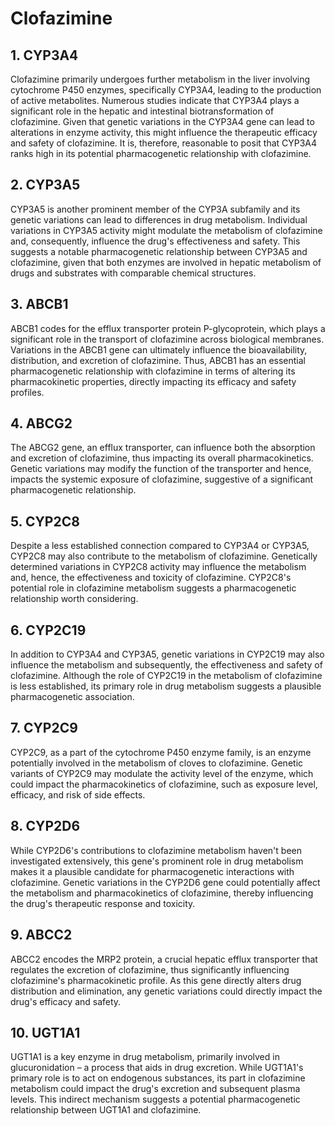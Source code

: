 # Clofazimine

## 1. CYP3A4
Clofazimine primarily undergoes further metabolism in the liver involving cytochrome P450 enzymes, specifically CYP3A4, leading to the production of active metabolites. Numerous studies indicate that CYP3A4 plays a significant role in the hepatic and intestinal biotransformation of clofazimine. Given that genetic variations in the CYP3A4 gene can lead to alterations in enzyme activity, this might influence the therapeutic efficacy and safety of clofazimine. It is, therefore, reasonable to posit that CYP3A4 ranks high in its potential pharmacogenetic relationship with clofazimine.

## 2. CYP3A5
CYP3A5 is another prominent member of the CYP3A subfamily and its genetic variations can lead to differences in drug metabolism. Individual variations in CYP3A5 activity might modulate the metabolism of clofazimine and, consequently, influence the drug's effectiveness and safety. This suggests a notable pharmacogenetic relationship between CYP3A5 and clofazimine, given that both enzymes are involved in hepatic metabolism of drugs and substrates with comparable chemical structures.

## 3. ABCB1
ABCB1 codes for the efflux transporter protein P-glycoprotein, which plays a significant role in the transport of clofazimine across biological membranes. Variations in the ABCB1 gene can ultimately influence the bioavailability, distribution, and excretion of clofazimine. Thus, ABCB1 has an essential pharmacogenetic relationship with clofazimine in terms of altering its pharmacokinetic properties, directly impacting its efficacy and safety profiles.

## 4. ABCG2
The ABCG2 gene, an efflux transporter, can influence both the absorption and excretion of clofazimine, thus impacting its overall pharmacokinetics. Genetic variations may modify the function of the transporter and hence, impacts the systemic exposure of clofazimine, suggestive of a significant pharmacogenetic relationship.

## 5. CYP2C8
Despite a less established connection compared to CYP3A4 or CYP3A5, CYP2C8 may also contribute to the metabolism of clofazimine. Genetically determined variations in CYP2C8 activity may influence the metabolism and, hence, the effectiveness and toxicity of clofazimine. CYP2C8's potential role in clofazimine metabolism suggests a pharmacogenetic relationship worth considering.

## 6. CYP2C19
In addition to CYP3A4 and CYP3A5, genetic variations in CYP2C19 may also influence the metabolism and subsequently, the effectiveness and safety of clofazimine. Although the role of CYP2C19 in the metabolism of clofazimine is less established, its primary role in drug metabolism suggests a plausible pharmacogenetic association.

## 7. CYP2C9
CYP2C9, as a part of the cytochrome P450 enzyme family, is an enzyme potentially involved in the metabolism of cloves to clofazimine. Genetic variants of CYP2C9 may modulate the activity level of the enzyme, which could impact the pharmacokinetics of clofazimine, such as exposure level, efficacy, and risk of side effects.

## 8. CYP2D6
While CYP2D6's contributions to clofazimine metabolism haven't been investigated extensively, this gene's prominent role in drug metabolism makes it a plausible candidate for pharmacogenetic interactions with clofazimine. Genetic variations in the CYP2D6 gene could potentially affect the metabolism and pharmacokinetics of clofazimine, thereby influencing the drug's therapeutic response and toxicity.

## 9. ABCC2
ABCC2 encodes the MRP2 protein, a crucial hepatic efflux transporter that regulates the excretion of clofazimine, thus significantly influencing clofazimine's pharmacokinetic profile. As this gene directly alters drug distribution and elimination, any genetic variations could directly impact the drug's efficacy and safety.

## 10. UGT1A1
UGT1A1 is a key enzyme in drug metabolism, primarily involved in glucuronidation – a process that aids in drug excretion. While UGT1A1's primary role is to act on endogenous substances, its part in clofazimine metabolism could impact the drug's excretion and subsequent plasma levels. This indirect mechanism suggests a potential pharmacogenetic relationship between UGT1A1 and clofazimine.

